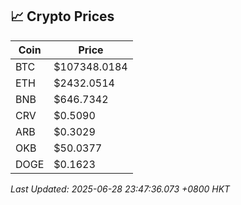 ## 📈 Crypto Prices

| Coin | Price |
| ---- | ----- |
| BTC | $107348.0184 |
| ETH | $2432.0514 |
| BNB | $646.7342 |
| CRV | $0.5090 |
| ARB | $0.3029 |
| OKB | $50.0377 |
| DOGE | $0.1623 |

_Last Updated: 2025-06-28 23:47:36.073 +0800 HKT_